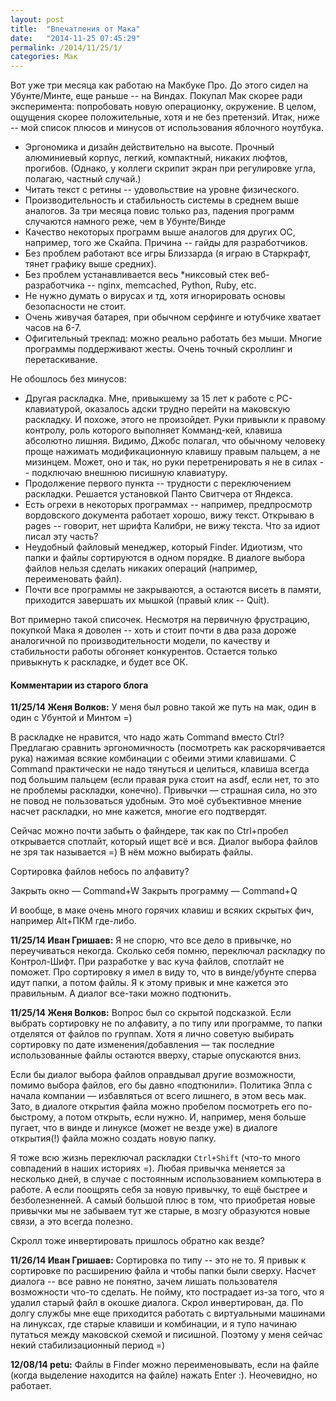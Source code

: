 ```yaml
---
layout: post
title:  "Впечатления от Мака"
date:   "2014-11-25 07:45:29"
permalink: /2014/11/25/1/
categories: Мак
---
```


Вот уже три месяца как работаю на Макбуке Про. До этого сидел на
Убунте/Минте, еще раньше -- на Виндах. Покупал Мак скорее ради
эксперимента: попробовать новую операционку, окружение. В целом,
ощущения скорее положительные, хотя и не без претензий. Итак, ниже --
мой список плюсов и минусов от использования яблочного ноутбука.

- Эргономика и дизайн действительно на высоте. Прочный алюминиевый
  корпус, легкий, компактный, никаких люфтов, прогибов. (Однако, у
  коллеги скрипит экран при регулировке угла, полагаю, частный
  случай.)
- Читать текст с ретины -- удовольствие на уровне физического.
- Производительность и стабильность системы в среднем выше
  аналогов. За три месяца повис только раз, падения программ случаются
  намного реже, чем в Убунте/Винде
- Качество некоторых программ выше аналогов для других ОС, например,
  того же Скайпа. Причина -- гайды для разработчиков.
- Без проблем работают все игры Близзарда (я играю в Старкрафт, тянет
  графику выше средних).
- Без проблем устанавливается весь *никсовый стек веб-разработчика --
  nginx, memcached, Python, Ruby, etc.
- Не нужно думать о вирусах и тд, хотя игнорировать основы
  безопасности не стоит.
- Очень живучая батарея, при обычном серфинге и ютубчике хватает часов
  на 6-7.
- Офигительный трекпад: можно реально работать без мыши. Многие
  программы поддерживают жесты. Очень точный скроллинг и
  перетаскивание.

Не обошлось без минусов:

- Другая раскладка. Мне, привыкшему за 15 лет к работе с
  PC-клавиатурой, оказалось адски трудно перейти на маковскую
  раскладку. И похоже, этого не произойдет. Руки привыкли к правому
  контролу, роль которого выполняет Комманд-кей, клавиша абсолютно
  лишняя. Видимо, Джобс полагал, что обычному человеку проще нажимать
  модификационную клавишу правым пальцем, а не мизинцем. Может, оно и
  так, но руки перетренировать я не в силах -- подключаю внешнюю
  писишную клавиатуру.
- Продолжение первого пункта -- трудности с переключением
  раскладки. Решается установкой Панто Свитчера от Яндекса.
- Есть огрехи в некоторых программах -- например, предпросмотр
  вордовского документа работает хорошо, вижу текст. Открываю в pages
  -- говорит, нет шрифта Калибри, не вижу текста. Что за идиот писал
  эту часть?
- Неудобный файловый менеджер, который Finder. Идиотизм, что папки и
  файлы сортируются в одном порядке. В диалоге выбора файлов нельзя
  сделать никаких операций (например, переименовать файл).
- Почти все программы не закрываются, а остаются висеть в памяти,
  приходится завершать их мышкой (правый клик -- Quit).

Вот примерно такой списочек. Несмотря на первичную фрустрацию,
покупкой Мака я доволен -- хоть и стоит почти в два раза дороже
аналогичной по производительности модели, по качеству и стабильности
работы обгоняет конкурентов. Остается только привыкнуть к раскладке, и
будет все ОК.



#### Комментарии из старого блога


**11/25/14 Женя Волков:** У меня был ровно такой же путь на мак, один
  в один с Убунтой и Минтом =)

В раскладке не нравится, что надо жать Command вместо Ctrl?  Предлагаю
сравнить эргономичность (посмотреть как раскорячивается рука) нажимая
всякие комбинации с обеими этими клавишами. С Command практически не
надо тянуться и целиться, клавиша всегда под большим пальцем (если
правая рука стоит на asdf, если нет, то это не проблемы раскладки,
конечно). Привычки — страшная сила, но это не повод не пользоваться
удобным. Это моё субъективное мнение насчет раскладки, но мне кажется,
многие его подтвердят.

Сейчас можно почти забыть о файндере, так как по Ctrl+пробел
открывается спотлайт, который ищет всё и вся. Диалог выбора файлов не
зря так называется =) В нём можно выбирать файлы.

Сортировка файлов небось по алфавиту?

Закрыть окно — Command+W Закрыть программу — Command+Q

И вообще, в маке очень много горячих клавиш и всяких скрытых фич,
например Alt+ПКМ где-либо.


**11/25/14 Иван Гришаев:** Я не спорю, что все дело в привычке, но
  переучиваться некогда. Сколько себя помню, переключал раскладку по
  Контрол-Шифт. При разработке у вас куча файлов, спотлайт не
  поможет. Про сортировку я имел в виду то, что в винде/убунте сперва
  идут папки, а потом файлы. Я к этому привык и мне кажется это
  правильным. А диалог все-таки можно подтюнить.


**11/25/14 Женя Волков:** Вопрос был со скрытой подсказкой. Если
  выбрать сортировку не по алфавиту, а по типу или программе, то папки
  отделятся от файлов по группам. Хотя я лично советую выбирать
  сортировку по дате изменения/добавления — так последние
  использованные файлы остаются вверху, старые опускаются вниз.

Если бы диалог выбора файлов оправдывал другие возможности, помимо
выбора файлов, его бы давно «подтюнили». Политика Эпла с начала
компании — избавляться от всего лишнего, в этом весь мак. Зато, в
диалоге открытия файла можно пробелом посмотреть его по-быстрому, а
потом открыть, если нужно. И, например, меня больше пугает, что в
винде и линуксе (может не везде уже) в диалоге открытия(!) файла можно
создать новую папку.

Я тоже всю жизнь переключал раскладки `Ctrl+Shift` (что-то много
совпадений в наших историях =). Любая привычка меняется за несколько
дней, в случае с постоянным использованием компьютера в работе. А если
поощрять себя за новую привычку, то ещё быстрее и безболезненней. А
самый большой плюс в том, что приобретая новые привычки мы не забываем
тут же старые, в мозгу образуются новые связи, а это всегда полезно.

Скролл тоже инвертировать пришлось обратно как везде?


**11/26/14 Иван Гришаев:** Сортировка по типу -- это не то. Я привык к
сортировке по расширению файла и чтобы папки были сверху. Насчет
диалога -- все равно не понятно, зачем лишать пользователя возможности
что-то сделать. Не пойму, кто пострадает из-за того, что я удалил
старый файл в окошке диалога.  Скрол инвертирован, да. По долгу службы
мне еще приходится работать с виртуальными машинами на линуксах, где
старые клавиши и комбинации, и я тупо начинаю путаться между маковской
схемой и писишной. Поэтому у меня сейчас некий стабилизационный период
=)


**12/08/14 petu:** Файлы в Finder можно переименовывать, если на файле
  (когда выделение находится на файле) нажать Enter :). Неочевидно, но
  работает.

